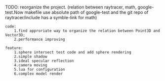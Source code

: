 TODO:
    reorganize the project.
        (relation between raytracer, math, google-test.Now makefile use absolute path of google-test and the git repo of raytracer/include has a symble-link for math)

    code:
        1.find approriate way to organize the relation between Point3D and Vector3D;
        2.performance improving
    
    feature:
        1.sphere intersect test code and add sphere rendering
        2.simple shadow
        3.ideal specular reflection
        4.camera moving
        5.lua for configuration
        6.complex model render 
